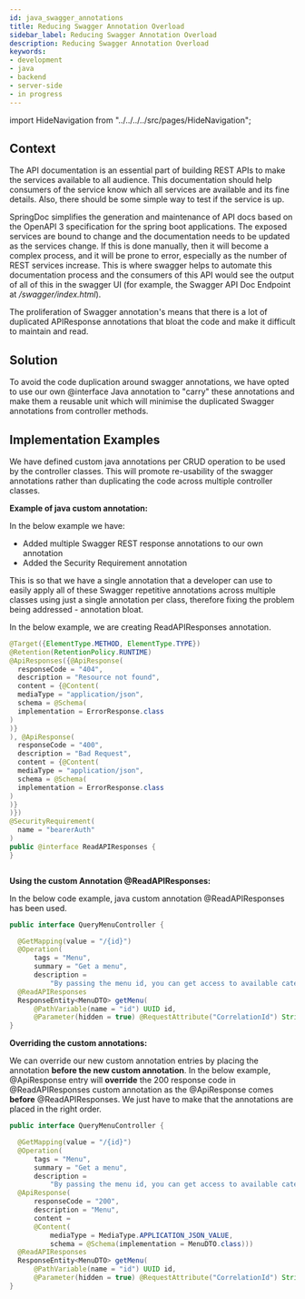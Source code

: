 ```yaml
---
id: java_swagger_annotations
title: Reducing Swagger Annotation Overload 
sidebar_label: Reducing Swagger Annotation Overload
description: Reducing Swagger Annotation Overload
keywords:
- development
- java
- backend
- server-side
- in progress
---
```


import HideNavigation  from "../../../../src/pages/HideNavigation";

## Context

The API documentation is an essential part of building REST APIs to make the services available to all audience. 
This documentation should help consumers of the service know which all services are available and its fine details. 
Also, there should be some simple way to test if the service is up. 

SpringDoc simplifies the generation and maintenance of API docs based on the OpenAPI 3 specification for the spring boot applications.
The exposed services are bound to change and the documentation needs to be updated as the services change.
If this is done manually, then it will become a complex process, and it will be prone to error, especially as the number of REST services increase.
This is where swagger helps to automate this documentation process and the consumers of this API would see the output of all of this in the swagger UI (for example, the Swagger API Doc Endpoint at _/swagger/index.html_).

The proliferation of Swagger annotation's means that there is a lot of duplicated APIResponse annotations that bloat the code and make it difficult to maintain and read.

## Solution

To avoid the code duplication around swagger annotations, we have opted to use our own @interface Java annotation to "carry" these annotations and make them a reusable unit
which will minimise the duplicated Swagger annotations from controller methods.

## Implementation Examples

We have defined custom java annotations per CRUD operation to be used by the controller classes. This will promote re-usability of the 
swagger annotations rather than duplicating the code across multiple controller classes.

**Example of java custom annotation:**

In the below example we have:

- Added multiple Swagger REST response annotations to our own annotation 
- Added the Security Requirement annotation

This is so that we have a single annotation that a developer can use to easily apply all of these Swagger repetitive annotations
across multiple classes using just a single annotation per class, therefore fixing the problem being addressed - annotation bloat.

In the below example, we are creating ReadAPIResponses annotation.

```java
@Target({ElementType.METHOD, ElementType.TYPE})
@Retention(RetentionPolicy.RUNTIME)
@ApiResponses({@ApiResponse(
  responseCode = "404",
  description = "Resource not found",
  content = {@Content(
  mediaType = "application/json",
  schema = @Schema(
  implementation = ErrorResponse.class
)
)}
), @ApiResponse(
  responseCode = "400",
  description = "Bad Request",
  content = {@Content(
  mediaType = "application/json",
  schema = @Schema(
  implementation = ErrorResponse.class
)
)}
)})
@SecurityRequirement(
  name = "bearerAuth"
)
public @interface ReadAPIResponses {
}



```

**Using the custom Annotation @ReadAPIResponses:**

In the below code example, java custom annotation @ReadAPIResponses has been used.

```java
public interface QueryMenuController {

  @GetMapping(value = "/{id}")
  @Operation(
      tags = "Menu",
      summary = "Get a menu",
      description =
          "By passing the menu id, you can get access to available categories and items in the menu")
  @ReadAPIResponses
  ResponseEntity<MenuDTO> getMenu(
      @PathVariable(name = "id") UUID id,
      @Parameter(hidden = true) @RequestAttribute("CorrelationId") String correlationId);
}

```

**Overriding the custom annotations:**

We can override our new custom annotation entries by placing the annotation **before the new custom annotation**.
In the below example, @ApiResponse entry will **override** the 200 response code in @ReadAPIResponses custom annotation as the @ApiResponse comes **before**
@ReadAPIResponses. We just have to make that the annotations are placed in the right order.

```java
public interface QueryMenuController {

  @GetMapping(value = "/{id}")
  @Operation(
      tags = "Menu",
      summary = "Get a menu",
      description =
          "By passing the menu id, you can get access to available categories and items in the menu")
  @ApiResponse(
      responseCode = "200",
      description = "Menu",
      content =
      @Content(
          mediaType = MediaType.APPLICATION_JSON_VALUE,
          schema = @Schema(implementation = MenuDTO.class)))
  @ReadAPIResponses
  ResponseEntity<MenuDTO> getMenu(
      @PathVariable(name = "id") UUID id,
      @Parameter(hidden = true) @RequestAttribute("CorrelationId") String correlationId);
}

```


<HideNavigation prev />
